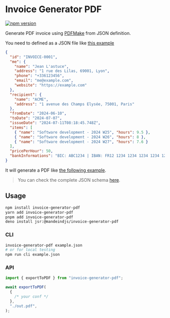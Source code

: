 # Invoice Generator PDF

[![npm version](https://badge.fury.io/js/invoice-generator-pdf.svg)](https://badge.fury.io/js/invoice-generator-pdf)

Generate PDF invoice using [PDFMake](https://www.npmjs.com/package/pdfmake) from JSON definition.

You need to defined as a JSON file like [this example](./example.json)

```json
{
  "id": "INVOICE-0001",
  "me": {
    "name": "Jean L'astuce",
    "address": "1 rue des Lilas, 69001, Lyon",
    "phone": "+336123456",
    "email": "me@example.com",
    "website": "https://example.com"
  },
  "recipient": {
    "name": "ACME",
    "address": "1 avenue des Champs Elysée, 75001, Paris"
  },
  "fromDate": "2024-06-10",
  "toDate": "2024-07-07",
  "issueDate": "2024-07-11T08:18:45.748Z",
  "items": [
    { "name": "Software development - 2024 W25", "hours": 9.5 },
    { "name": "Software development - 2024 W26", "hours": 8 },
    { "name": "Software development - 2024 W27", "hours": 7.6 }
  ],
  "pricePerHour": 50,
  "bankInformations": "BIC: ABC1234 | IBAN: FR12 1234 1234 1234 1234 1234 123"
}
```

It will generate a PDF like [the following example](./example.json.pdf).

> You can check the complete JSON schema [here](./schema.json).

## Usage

```sh
npm install invoice-generator-pdf
yarn add invoice-generator-pdf
pnpm add invoice-generator-pdf
deno install jsr:@mandeindjs/invoice-generator-pdf
```

### CLI

```sh
invoice-generator-pdf example.json
# or for local testing
npm run cli example.json
```

### API

```js
import { exportToPDF } from "invoice-generator-pdf";

await exportToPDF(
  {
    /* your conf */
  },
  "./out.pdf",
);
```
